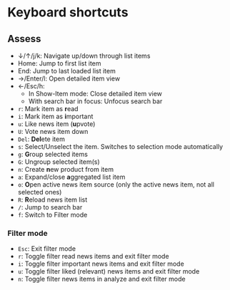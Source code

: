 # Keyboard shortcuts

## Assess
- ↓/↑/j/k: Navigate up/down through list items
- Home: Jump to first list item
- End: Jump to last loaded list item
- →/Enter/l: Open detailed item view
- ←/Esc/h:
   - In Show-Item mode: Close detailed item view
   - With search bar in focus: Unfocus search bar
- `r`: Mark item as **r**ead
- `i`: Mark item as **i**mportant
- `u`: Like news item (**u**pvote)
- `U`: Vote news item down
- `Del`: **Del**ete item
- `s`: Select/Unselect the item. Switches to selection mode automatically
- `g`: **G**roup selected items
- `G`: Ungroup selected item(s)
- `n`: Create **n**ew product from item
- `a`: Expand/close **a**ggregated list item
- `o`: **O**pen active news item source (only the active news item, not all selected ones)
- `R`: **R**eload news item list
- `/`: Jump to search bar
- `f`: Switch to Filter mode

### Filter mode
- `Esc`: Exit filter mode
- `r`: Toggle filter read news items and exit filter mode
- `i`: Toggle filter important news items and exit filter mode
- `u`: Toggle filter liked (relevant) news items and exit filter mode
- `n`: Toggle filter news items in analyze and exit filter mode